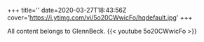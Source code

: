 +++
title=''
date=2020-03-27T18:43:56Z
cover='https://i.ytimg.com/vi/5o20CWwicFo/hqdefault.jpg'
+++

All content belongs to GlennBeck.
{{< youtube 5o20CWwicFo >}}
